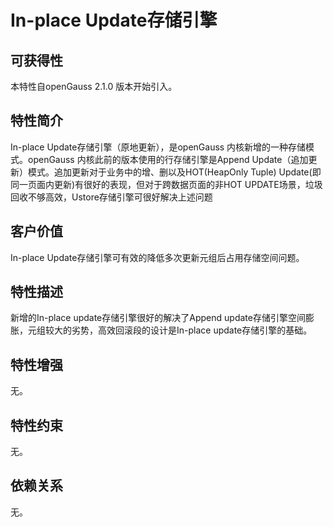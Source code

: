 # In-place Update存储引擎<a name="ZH-CN_TOPIC_0000001209727487"></a>

## 可获得性<a name="section1076382216287"></a>

本特性自openGauss 2.1.0 版本开始引入。

## 特性简介<a name="section732915401281"></a>

In-place Update存储引擎（原地更新），是openGauss 内核新增的一种存储模式。openGauss 内核此前的版本使用的行存储引擎是Append Update（追加更新）模式。追加更新对于业务中的增、删以及HOT\(HeapOnly Tuple\) Update\(即同一页面内更新\)有很好的表现，但对于跨数据页面的非HOT UPDATE场景，垃圾回收不够高效，Ustore存储引擎可很好解决上述问题

## 客户价值<a name="section103921852122817"></a>

In-place Update存储引擎可有效的降低多次更新元组后占用存储空间问题。

## 特性描述<a name="section811017719290"></a>

新增的In-place update存储引擎很好的解决了Append update存储引擎空间膨胀，元组较大的劣势，高效回滚段的设计是In-place update存储引擎的基础。

## 特性增强<a name="section1359382119297"></a>

无。

## 特性约束<a name="section13355203802911"></a>

无。

## 依赖关系<a name="section101449415302"></a>

无。

